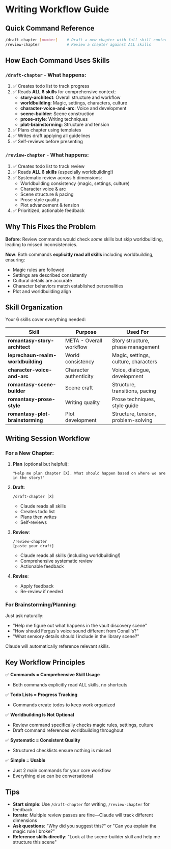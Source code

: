 # Writing Workflow Guide

## Quick Command Reference

```bash
/draft-chapter [number]    # Draft a new chapter with full skill context
/review-chapter            # Review a chapter against ALL skills
```

## How Each Command Uses Skills

### `/draft-chapter` - What happens:
1. ✅ Creates todo list to track progress
2. ✅ Reads **ALL 6 skills** for comprehensive context:
   - **story-architect**: Overall structure and workflow
   - **worldbuilding**: Magic, settings, characters, culture
   - **character-voice-and-arc**: Voice and development
   - **scene-builder**: Scene construction
   - **prose-style**: Writing techniques
   - **plot-brainstorming**: Structure and tension
3. ✅ Plans chapter using templates
4. ✅ Writes draft applying all guidelines
5. ✅ Self-reviews before presenting

### `/review-chapter` - What happens:
1. ✅ Creates todo list to track review
2. ✅ Reads **ALL 6 skills** (especially worldbuilding!)
3. ✅ Systematic review across 5 dimensions:
   - Worldbuilding consistency (magic, settings, culture)
   - Character voice & arc
   - Scene structure & pacing
   - Prose style quality
   - Plot advancement & tension
4. ✅ Prioritized, actionable feedback

## Why This Fixes the Problem

**Before**: Review commands would check *some* skills but skip worldbuilding, leading to missed inconsistencies.

**Now**: Both commands **explicitly read all skills** including worldbuilding, ensuring:
- Magic rules are followed
- Settings are described consistently
- Cultural details are accurate
- Character behaviors match established personalities
- Plot and worldbuilding align

## Skill Organization

Your 6 skills cover everything needed:

| Skill | Purpose | Used For |
|-------|---------|----------|
| **romantasy-story-architect** | META - Overall workflow | Story structure, phase management |
| **leprechaun-realm-worldbuilding** | World consistency | Magic, settings, culture, characters |
| **character-voice-and-arc** | Character authenticity | Voice, dialogue, development |
| **romantasy-scene-builder** | Scene craft | Structure, transitions, pacing |
| **romantasy-prose-style** | Writing quality | Prose techniques, style guide |
| **romantasy-plot-brainstorming** | Plot development | Structure, tension, problem-solving |

## Writing Session Workflow

### For a New Chapter:

1. **Plan** (optional but helpful):
   ```
   "Help me plan Chapter [X]. What should happen based on where we are in the story?"
   ```

2. **Draft**:
   ```
   /draft-chapter [X]
   ```
   - Claude reads all skills
   - Creates todo list
   - Plans then writes
   - Self-reviews

3. **Review**:
   ```
   /review-chapter
   [paste your draft]
   ```
   - Claude reads all skills (including worldbuilding!)
   - Comprehensive systematic review
   - Actionable feedback

4. **Revise**:
   - Apply feedback
   - Re-review if needed

### For Brainstorming/Planning:

Just ask naturally:
- "Help me figure out what happens in the vault discovery scene"
- "How should Fergus's voice sound different from Conall's?"
- "What sensory details should I include in the library scene?"

Claude will automatically reference relevant skills.

## Key Workflow Principles

✅ **Commands = Comprehensive Skill Usage**
- Both commands explicitly read ALL skills, no shortcuts

✅ **Todo Lists = Progress Tracking**
- Commands create todos to keep work organized

✅ **Worldbuilding Is Not Optional**
- Review command specifically checks magic rules, settings, culture
- Draft command references worldbuilding throughout

✅ **Systematic = Consistent Quality**
- Structured checklists ensure nothing is missed

✅ **Simple = Usable**
- Just 2 main commands for your core workflow
- Everything else can be conversational

## Tips

- **Start simple**: Use `/draft-chapter` for writing, `/review-chapter` for feedback
- **Iterate**: Multiple review passes are fine—Claude will track different dimensions
- **Ask questions**: "Why did you suggest this?" or "Can you explain the magic rule I broke?"
- **Reference skills directly**: "Look at the scene-builder skill and help me structure this scene"
